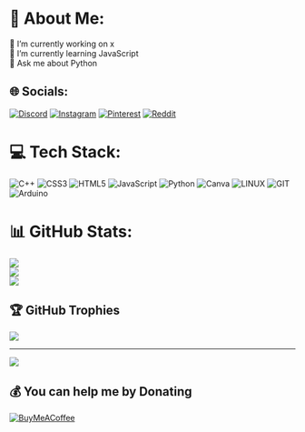 # 💫 About Me:
🔭 I’m currently working on x<br>🌱 I’m currently learning JavaScript<br>💬 Ask me about Python<br>


## 🌐 Socials:
[![Discord](https://img.shields.io/badge/Discord-%237289DA.svg?logo=discord&logoColor=white)](https://discord.gg/yuVZypxfa6) [![Instagram](https://img.shields.io/badge/Instagram-%23E4405F.svg?logo=Instagram&logoColor=white)](https://instagram.com/yasin_gokbulak)  [![Pinterest](https://img.shields.io/badge/Pinterest-%23E60023.svg?logo=Pinterest&logoColor=white)](https://pinterest.com/gokbulakyasin) [![Reddit](https://img.shields.io/badge/Reddit-%23FF4500.svg?logo=Reddit&logoColor=white)](https://reddit.com/user/YasinGokbulak) 

# 💻 Tech Stack:
![C++](https://img.shields.io/badge/c++-%2300599C.svg?style=flat&logo=c%2B%2B&logoColor=white) ![CSS3](https://img.shields.io/badge/css3-%231572B6.svg?style=flat&logo=css3&logoColor=white) ![HTML5](https://img.shields.io/badge/html5-%23E34F26.svg?style=flat&logo=html5&logoColor=white) ![JavaScript](https://img.shields.io/badge/javascript-%23323330.svg?style=flat&logo=javascript&logoColor=%23F7DF1E) ![Python](https://img.shields.io/badge/python-3670A0?style=flat&logo=python&logoColor=ffdd54) ![Canva](https://img.shields.io/badge/Canva-%2300C4CC.svg?style=flat&logo=Canva&logoColor=white) ![LINUX](https://img.shields.io/badge/Linux-FCC624?style=flat&logo=linux&logoColor=black) ![GIT](https://img.shields.io/badge/Git-fc6d26?style=flat&logo=git&logoColor=white) ![Arduino](https://img.shields.io/badge/-Arduino-00979D?style=flat&logo=Arduino&logoColor=white)
# 📊 GitHub Stats:
![](https://github-readme-stats.vercel.app/api?username=YasinGokbulak&theme=merko&hide_border=false&include_all_commits=true&count_private=false)<br/>
![](https://github-readme-streak-stats.herokuapp.com/?user=YasinGokbulak&theme=merko&hide_border=false)<br/>
![](https://github-readme-stats.vercel.app/api/top-langs/?username=YasinGokbulak&theme=merko&hide_border=false&include_all_commits=true&count_private=false&layout=compact)

## 🏆 GitHub Trophies
![](https://github-profile-trophy.vercel.app/?username=YasinGokbulak&theme=matrix&no-frame=false&no-bg=false&margin-w=4)

---
[![](https://visitcount.itsvg.in/api?id=YasinGokbulak&icon=0&color=0)](https://visitcount.itsvg.in)

  ## 💰 You can help me by Donating
  [![BuyMeACoffee](https://img.shields.io/badge/Buy%20Me%20a%20Coffee-ffdd00?style=for-the-badge&logo=buy-me-a-coffee&logoColor=black)](https://buymeacoffee.com/yasingkblk) 

  
